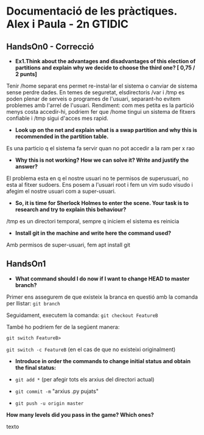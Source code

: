 # Documentació de les pràctiques. Alex i Paula - 2n GTIDIC

## HandsOn0 - Correcció

* **Ex1.Think about the advantages and disadvantages of this election of partitions and explain why we decide to  choose the third one? [ 0,75 / 2 punts]**

Tenir /home separat ens permet re-instal·lar el sistema o canviar de sistema sense perdre dades. En temes de seguretat, elsdirectoris /var i /tmp es poden plenar de serveis o programes de l'usuari, separant-ho evitem problemes amb l'arrel de l'usuari. Rendiment: com mes petita es la partició menys costa accedir-hi, podriem fer que /home tingui un sistema de fitxers confiable i /tmp sigui d'acces mes rapid. 

* **Look up on the net and explain what is a swap partition and why this is recommended in the partition table.**

Es una particio q el sistema fa servir quan no pot accedir a la ram per x rao

* **Why this is not working? How we can solve it? Write and justify the answer?**

El problema esta en q el nostre usuari no te permisos de superusuari, no esta al fitxer sudoers. Ens posem a l'usuari root i fem un vim sudo visudo i afegim el nostre usuari com a super-usuari.

* **So, it is time for Sherlock Holmes to enter the scene. Your task is to research and try to explain this behaviour?**

/tmp es un directori temporal, sempre q iniciem el sistema es reinicia

* **Install git in the machine and write here the command used?**

Amb permisos de super-usuari, fem apt install git


## HandsOn1

* **What command should I do now if I want to change HEAD to master branch?**

Primer ens assegurem de que existeix la branca en questió amb la comanda per llistar:
``` git branch ```

Seguidament, executem la comanda:
``` git checkout FeatureB ```

També ho podriem fer de la següent manera:
 
``` git switch FeatureB>  ```

``` git switch -c FeatureB ``` (en el cas de que no existeixi originalment)

* **Introduce in order the commands to change initial status and obtain the final status:**

 * ``` git add * ``` (per afegir tots els arxius del directori actual)
 * ``` git commit -m ``` "arxius .py pujats"
 * ``` git push -u origin master ```

**How many levels did you pass in the game? Which ones?**

texto
